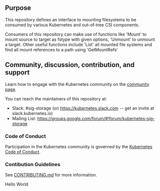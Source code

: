 ## Purpose

This repository defines an interface to mounting filesystems to be consumed by 
various Kubernetes and out-of-tree CSI components. 

Consumers of this repository can make use of functions like 'Mount' to mount 
source to target as fstype with given options, 'Unmount' to unmount a target.
Other useful functions include 'List' all mounted file systems and find all
mount references to a path using 'GetMountRefs'

## Community, discussion, contribution, and support

Learn how to engage with the Kubernetes community on the [community
page](http://kubernetes.io/community/).

You can reach the maintainers of this repository at:

- Slack: #sig-storage (on https://kubernetes.slack.com -- get an
  invite at slack.kubernetes.io)
- Mailing List:
  https://groups.google.com/forum/#!forum/kubernetes-sig-storage

### Code of Conduct

Participation in the Kubernetes community is governed by the [Kubernetes
Code of Conduct](code-of-conduct.md).

### Contibution Guidelines

See [CONTRIBUTING.md](CONTRIBUTING.md) for more information.

Hello World
